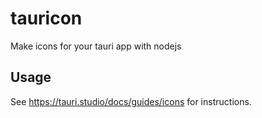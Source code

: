 # tauricon

Make icons for your tauri app with nodejs

## Usage

See https://tauri.studio/docs/guides/icons for instructions.
